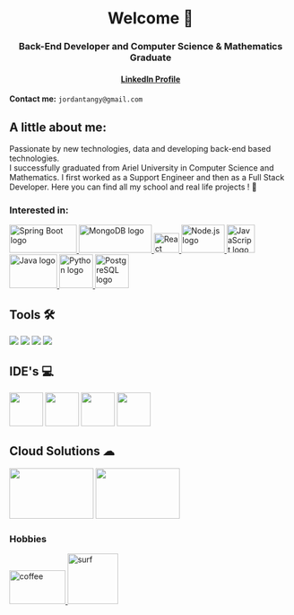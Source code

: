 <h1 align="center">Welcome 🤙 </h1>
<h3 align="center">Back-End Developer and Computer Science & Mathematics Graduate  </a></h3>

<h4 align="center">
<a <a href= "https://www.linkedin.com/in/jordan-tangy-274a66184/">LinkedIn Profile</a>
</h4>

**Contact me:** `jordantangy@gmail.com`

## A little about me:
Passionate by new technologies, data and developing back-end based technologies. </br>
I successfully graduated from Ariel University  in Computer Science and Mathematics. I first worked as a Support Engineer and then as a Full Stack Developer. Here you can find all my school and real life projects ! 🚀

<h3 align="left">Interested in:</h3>
<p align="left">

 <a href="#" target="_blank">
      <img src="https://bgasparotto.com/wp-content/uploads/2017/12/spring-boot-logo.png" alt="Spring Boot logo" width="120" height="50">
    </a>
    <a href="#" target="_blank">
      <img src="https://webassets.mongodb.com/_com_assets/cms/mongodb_logo1-76twgcu2dm.png" alt="MongoDB logo" width="130" height="50">
    </a>
    <a href="#" target="_blank">
      <img src="https://upload.wikimedia.org/wikipedia/commons/thumb/a/a7/React-icon.svg/1200px-React-icon.svg.png" alt="React logo" width="45" height="35">
    </a>
    <a href="#" target="_blank">
      <img src="https://cdn.freebiesupply.com/logos/large/2x/nodejs-1-logo-png-transparent.png" alt="Node.js logo" width="77" height="50">
    </a>
    <a href="#" target="_blank">
      <img src="https://upload.wikimedia.org/wikipedia/commons/6/6a/JavaScript-logo.png" alt="JavaScript logo" width="50" height="50">
    </a>
    <a href="#" target="_blank">
      <img src="https://1000logos.net/wp-content/uploads/2020/09/Java-Logo.png" alt="Java logo" width="85" height="60">
    </a>
    <a href="#" target="_blank">
      <img src="https://blog.insaid.co/wp-content/uploads/2019/04/Python-logo.jpg" alt="Python logo" width="60" height="60">
    </a>
    <a href="#" target="_blank">
      <img src="https://w7.pngwing.com/pngs/441/460/png-transparent-postgresql-plain-wordmark-logo-icon-thumbnail.png" alt="PostgreSQL logo" width="60" height="60">
    </a>
 
<h2 align="left">Tools  🛠</h2>
<p align="left"> 
 <img src="https://camo.githubusercontent.com/bd2bd127c104ba5c98bb12c70801b075aee1f040009089510f69554300e7ff41/68747470733a2f2f696d672e736869656c64732e696f2f62616467652f4769742d4630353033323f7374796c653d666f722d7468652d6261646765266c6f676f3d676974266c6f676f436f6c6f723d7768697465" />

<img src="https://camo.githubusercontent.com/d18f98a93a8ca015503870e592f96dbdf86f41048e9de1fbbbd4b2dcc7c456b1/68747470733a2f2f696d672e736869656c64732e696f2f62616467652f6865726f6b752d2532333433303039382e7376673f7374796c653d666f722d7468652d6261646765266c6f676f3d6865726f6b75266c6f676f436f6c6f723d7768697465" />
<img src="https://camo.githubusercontent.com/fbc3df79ffe1a99e482b154b29262ecbb10d6ee4ed22faa82683aa653d72c4e1/68747470733a2f2f696d672e736869656c64732e696f2f62616467652f4769744875622d3130303030303f7374796c653d666f722d7468652d6261646765266c6f676f3d676974687562266c6f676f436f6c6f723d7768697465" />
<img src="https://camo.githubusercontent.com/55037e0ff8e2c9df84ad631c3d0443a7316776ede7459a5872ccb336d7df2781/68747470733a2f2f696d672e736869656c64732e696f2f62616467652f6e706d2d4342333833373f7374796c653d666f722d7468652d6261646765266c6f676f3d6e706d266c6f676f436f6c6f723d7768697465" />
 
<h2 align="left">IDE's 💻</h2>
<p align="left"> 
 <img src="https://upload.wikimedia.org/wikipedia/commons/thumb/9/9a/Visual_Studio_Code_1.35_icon.svg/2048px-Visual_Studio_Code_1.35_icon.svg.png" width="60" height="60" />

<img src="https://upload.wikimedia.org/wikipedia/commons/thumb/1/1d/PyCharm_Icon.svg/1024px-PyCharm_Icon.svg.png" width="60" height="60"/>
<img src="https://cdn.freebiesupply.com/logos/large/2x/eclipse-11-logo-png-transparent.png" width="60" height="60"/>
<img src="https://upload.wikimedia.org/wikipedia/commons/thumb/9/9c/IntelliJ_IDEA_Icon.svg/1024px-IntelliJ_IDEA_Icon.svg.png" width="60" height="60" />

<h2 align="left">Cloud Solutions ☁</h2>
<p align="left"> 
<img src="https://www.gstatic.com/devrel-devsite/prod/v67cb8b0ddf4e3bae39406c7b2c88affae9b405bee7499568a4013f440189dfbf/cloud/images/social-icon-google-cloud-1200-630.png" width="150" height="90" />
<img src="https://upload.wikimedia.org/wikipedia/commons/thumb/9/93/Amazon_Web_Services_Logo.svg/1280px-Amazon_Web_Services_Logo.svg.png" width="150" height="90" />


<h3 align="left">Hobbies</h3>

<a href="#" target="_blank"><img src="https://fontsbee.com/wp-content/uploads/2021/10/Fender-Font-Family-Free-Download.jpg" alt="coffee" width="100" height="60"/> </a><a href="#" target="_blank"><img src="https://cdn4.vectorstock.com/i/1000x1000/31/78/snowboard-club-logo-label-or-badge-template-vector-18253178.jpg" alt="surf" width="90" height="90"/> </a>
</p>
